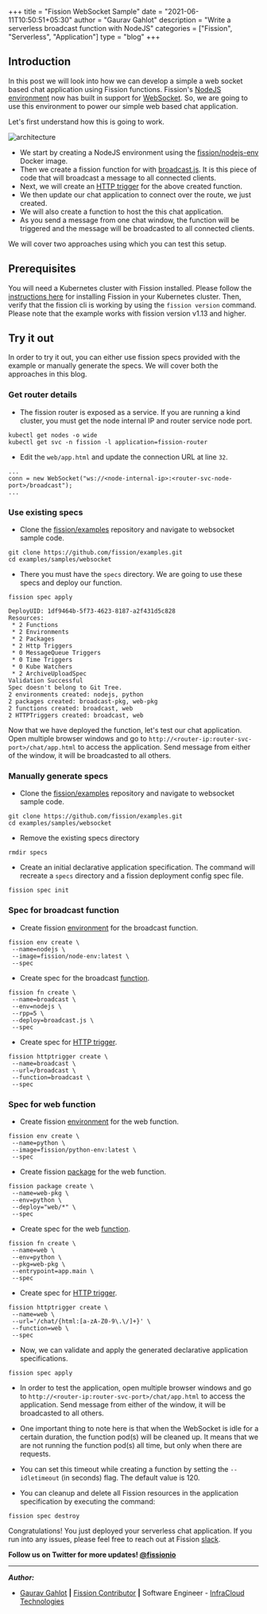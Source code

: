 +++
title = "Fission WebSocket Sample"
date = "2021-06-11T10:50:51+05:30"
author = "Gaurav Gahlot"
description = "Write a serverless broadcast function with NodeJS"
categories = ["Fission", "Serverless", "Application"]
type = "blog"
+++

## Introduction

In this post we will look into how we can develop a simple a web socket based chat application using Fission functions.
Fission's [NodeJS environment][15] now has built in support for [WebSocket][1].
So, we are going to use this environment to power our simple web based chat application.

Let's first understand how this is going to work.

![architecture](/images/fission-websocket-sample.png)

- We start by creating a NodeJS environment using the [fission/nodejs-env][2] Docker image.
- Then we create a fission function for with [broadcast.js][3].
It is this piece of code that will broadcast a message to all connected clients.
- Next, we will create an [HTTP trigger][4] for the above created function.
- We then update our chat application to connect over the route, we just created.
- We will also create a function to host the this chat application.
- As you send a message from one chat window, the function will be triggered and the message will be broadcasted to all connected clients. 

We will cover two approaches using which you can test this setup.

## Prerequisites

You will need a Kubernetes cluster with Fission installed.
Please follow the [instructions here][5] for installing Fission in your Kubernetes cluster.
Then, verify that the fission cli is working by using the `fission version` command.
Please note that the example works with fission version v1.13 and higher. 

## Try it out

In order to try it out, you can either use fission specs provided with the example or manually generate the specs.
We will cover both the approaches in this blog.


### Get router details

- The fission router is exposed as a service.
If you are running a kind cluster, you must get the node internal IP and router service node port.

```
kubectl get nodes -o wide
kubectl get svc -n fission -l application=fission-router
```

- Edit the `web/app.html` and update the connection URL at line `32`.

```
...
conn = new WebSocket("ws://<node-internal-ip>:<router-svc-node-port>/broadcast");
...
```

### Use existing specs

- Clone the [fission/examples][6] repository and navigate to websocket sample code.

```
git clone https://github.com/fission/examples.git
cd examples/samples/websocket
```

- There you must have the `specs` directory. 
We are going to use these specs and deploy our function.

```
fission spec apply

DeployUID: 1df9464b-5f73-4623-8187-a2f431d5c828
Resources:
 * 2 Functions
 * 2 Environments
 * 2 Packages
 * 2 Http Triggers
 * 0 MessageQueue Triggers
 * 0 Time Triggers
 * 0 Kube Watchers
 * 2 ArchiveUploadSpec
Validation Successful
Spec doesn't belong to Git Tree.
2 environments created: nodejs, python
2 packages created: broadcast-pkg, web-pkg
2 functions created: broadcast, web
2 HTTPTriggers created: broadcast, web
```

Now that we have deployed the function, let's test our chat application.
Open multiple browser windows and go to `http://<router-ip:router-svc-port>/chat/app.html` to access the application.
Send message from either of the window, it will be broadcasted to all others.

### Manually generate specs

- Clone the [fission/examples][6] repository and navigate to websocket sample code.

```
git clone https://github.com/fission/examples.git
cd examples/samples/websocket
```

- Remove the existing specs directory
```
rmdir specs
```

- Create an initial declarative application specification.
The command will recreate a `specs` directory and a fission deployment config spec file.

```
fission spec init
```

### Spec for broadcast function

- Create fission [environment][7] for the broadcast function.

```
fission env create \
 --name=nodejs \
 --image=fission/node-env:latest \
 --spec
```

- Create spec for the broadcast [function][8].

```
fission fn create \
 --name=broadcast \
 --env=nodejs \
 --rpp=5 \
 --deploy=broadcast.js \
 --spec
```

- Create spec for [HTTP trigger][4].

```
fission httptrigger create \
 --name=broadcast \
 --url=/broadcast \
 --function=broadcast \
 --spec
```

### Spec for web function

- Create fission [environment][7] for the web function.

```
fission env create \
 --name=python \
 --image=fission/python-env:latest \
 --spec
```

- Create fission [package][14] for the web function.

```
fission package create \
 --name=web-pkg \
 --env=python \
 --deploy="web/*" \
 --spec
```

- Create spec for the web [function][8].

```
fission fn create \
 --name=web \
 --env=python \
 --pkg=web-pkg \
 --entrypoint=app.main \
 --spec
```

- Create spec for [HTTP trigger][4].

```
fission httptrigger create \
 --name=web \
 --url='/chat/{html:[a-zA-Z0-9\.\/]+}' \
 --function=web \
 --spec
```

- Now, we can validate and apply the generated declarative application specifications.

```
fission spec apply
```

- In order to test the application, open multiple browser windows and go to `http://<router-ip:router-svc-port>/chat/app.html` to access the application.
Send message from either of the window, it will be broadcasted to all others.

- One important thing to note here is that when the WebSocket is idle for a certain duration, the function pod(s) will be cleaned up.
It means that we are not running the function pod(s) all time, but only when there are requests.
- You can set this timeout while creating a function by setting the `--idletimeout` (in seconds) flag.
The default value is 120.
- You can cleanup and delete all Fission resources in the application specification by executing the command:

```
fission spec destroy
```

Congratulations!
You just deployed your serverless chat application.
If you run into any issues, please feel free to reach out at Fission [slack][13].


**Follow us on Twitter for more updates! [@fissionio][9]**

--- 


**_Author:_**

* [Gaurav Gahlot][10]  **|**  [Fission Contributor][11]  **|**  Software Engineer - [InfraCloud Technologies][12]

[1]: https://datatracker.ietf.org/doc/html/rfc6455
[2]: https://hub.docker.com/r/fission/node-env/tags?page=1&ordering=last_updated
[3]: https://github.com/fission/examples/blob/master/samples/websocket/broadcast.js
[4]: https://fission.io/docs/usage/triggers/http-trigger/
[5]: https://fission.io/docs/installation/
[6]: https://github.com/fission/examples
[7]: https://fission.io/docs/usage/languages/
[8]: https://fission.io/docs/concepts/#functions
[9]: https://www.twitter.com/fissionio
[10]: https://twitter.com/_gauravgahlot
[11]: https://github.com/gauravgahlot
[12]: http://infracloud.io/
[13]: https://fission.io/slack
[14]: https://fission.io/docs/concepts/#packages
[15]: https://github.com/fission/environments/tree/master/nodejs
